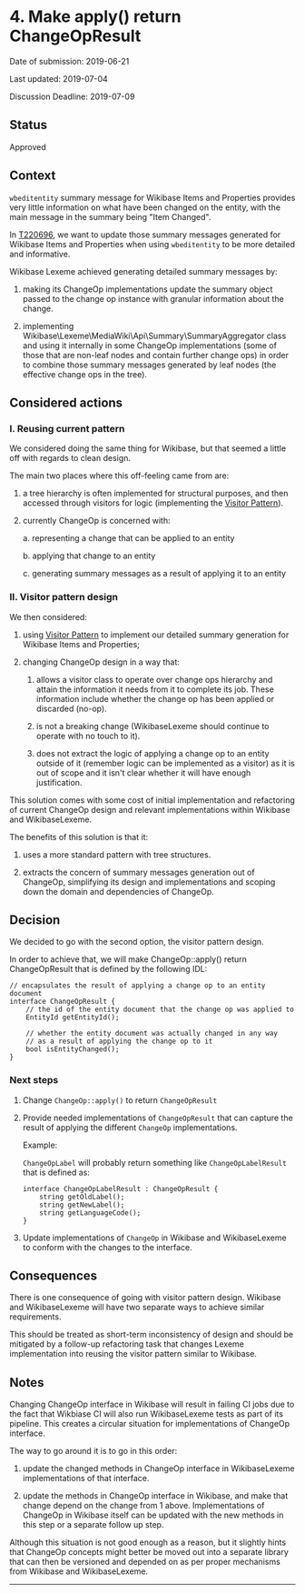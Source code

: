 # 4. Make apply() return ChangeOpResult

Date of submission: 2019-06-21

Last updated: 2019-07-04

Discussion Deadline: 2019-07-09

## Status

Approved

## Context

`wbeditentity` summary message for Wikibase Items and Properties provides
very little information on what have been changed on the entity, with the main
message in the summary being "Item Changed".

In [T220696], we want to update those summary
messages generated for Wikibase Items and Properties when using `wbeditentity`
to be more detailed and informative.

Wikibase Lexeme achieved generating detailed summary messages by:

1. making its ChangeOp implementations update the summary object passed to
   the change op instance with granular information about the change.

2. implementing Wikibase\Lexeme\MediaWiki\Api\Summary\SummaryAggregator class
   and using it internally in some ChangeOp implementations (some of those that
   are non-leaf nodes and contain further change ops) in order to combine those
   summary messages generated by leaf nodes (the effective change ops in the
   tree).

## Considered actions

### I. Reusing current pattern

We considered doing the same thing for Wikibase, but that seemed a little off
with regards to clean design.

The main two places where this off-feeling came from are:

1. a tree hierarchy is often implemented for structural purposes, and then
   accessed through visitors for logic (implementing the [Visitor Pattern]).

2. currently ChangeOp is concerned with:

	a. representing a change that can be applied to an entity

	b. applying that change to an entity

	c. generating summary messages as a result of applying it to an entity

### II. Visitor pattern design

We then considered:

1. using [Visitor Pattern] to implement our detailed summary generation
   for Wikibase Items and Properties;

2. changing ChangeOp design in a way that:

	1. allows a visitor class to operate over change ops hierarchy and attain
		the information it needs from it to complete its job. These information
		include whether the change op has been applied or discarded (no-op).

	2. is not a breaking change (WikibaseLexeme should continue to operate with
		no touch to it).

	3. does not extract the logic of applying a change op to an entity outside
		of it (remember logic can be implemented as a visitor) as it is out
		of scope and it isn't clear whether it will have enough justification.

This solution comes with some cost of initial implementation and
refactoring of current ChangeOp design and relevant implementations within
Wikibase and WikibaseLexeme.

The benefits of this solution is that it:

1. uses a more standard pattern with tree structures.

2. extracts the concern of summary messages generation out of
   ChangeOp, simplifying its design and implementations and scoping down
   the domain and dependencies of ChangeOp.


## Decision

We decided to go with the second option, the visitor pattern design.

In order to achieve that, we will make ChangeOp::apply() return
ChangeOpResult that is defined by the following IDL:

```
// encapsulates the result of applying a change op to an entity document
interface ChangeOpResult {
	// the id of the entity document that the change op was applied to
	EntityId getEntityId();

	// whether the entity document was actually changed in any way
	// as a result of applying the change op to it
	bool isEntityChanged();
}
```

### Next steps
1. Change `ChangeOp::apply()` to return `ChangeOpResult`
2. Provide needed implementations of `ChangeOpResult` that can capture the result
   of applying the different `ChangeOp` implementations.

   Example:

   `ChangeOpLabel` will probably return something like `ChangeOpLabelResult` that
   is defined as:
	```
	interface ChangeOpLabelResult : ChangeOpResult {
		string getOldLabel();
		string getNewLabel();
		string getLanguageCode();
	}
	```

3. Update implementations of `ChangeOp` in Wikibase and WikibaseLexeme to conform
   with the changes to the interface.

## Consequences

There is one consequence of going with visitor pattern design.
Wikibase and WikibaseLexeme will have two separate ways to achieve similar requirements.

This should be treated as short-term inconsistency of design and should be
mitigated by a follow-up refactoring task that changes
Lexeme implementation into reusing the visitor pattern similar to Wikibase.


## Notes

Changing ChangeOp interface in Wikibase will result in failing CI jobs
due to the fact that Wikbiase CI will also run WikibaseLexeme tests
as part of its pipeline. This creates a circular situation for implementations
of ChangeOp interface.

The way to go around it is to go in this order:

1. update the changed methods in ChangeOp interface in WikibaseLexeme
   implementations of that interface.

2. update the methods in ChangeOp interface in Wikibase, and make that change
   depend on the change from 1 above. Implementations of ChangeOp in Wikibase
   itself can be updated with the new methods in this step or a separate follow
   up step.

Although this situation is not good enough as a reason, but it slightly hints
that ChangeOp concepts might better be moved out into a separate library that
can then be versioned and depended on as per proper mechanisms from Wikibase
and WikibaseLexeme.

----

[T220696]: https://phabricator.wikimedia.org/T220696
[Visitor Pattern]: https://en.wikipedia.org/wiki/Visitor_pattern
